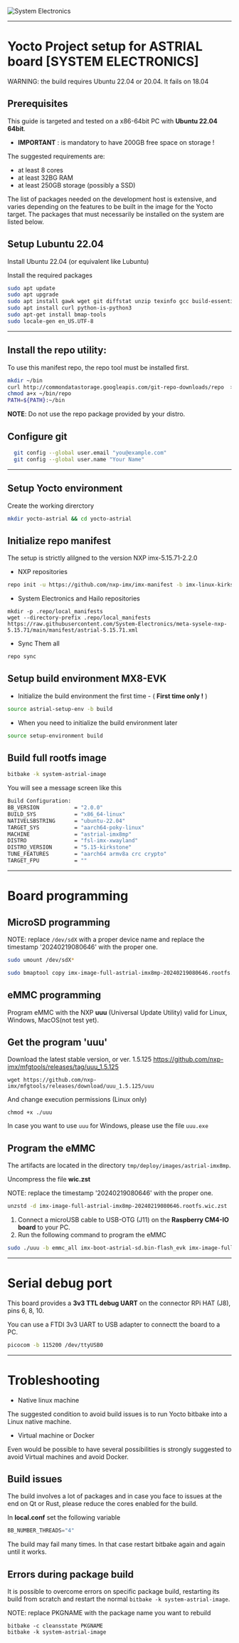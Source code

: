 ![System Electronics](https://www.systemelectronics.com/wp-content/uploads/2023/01/cropped-System_Electronics_Coesia_Logo_Vector_CMYK-003.png)

----

# Yocto Project setup for ASTRIAL board [SYSTEM ELECTRONICS]

WARNING: the build requires Ubuntu 22.04 or 20.04. It fails on 18.04

## Prerequisites

This guide is targeted and tested on a x86-64bit PC with **Ubuntu 22.04 64bit**.

* **IMPORTANT** : is mandatory to have 200GB free space on storage !

The suggested requirements are:

* at least 8 cores
* at least 32BG RAM
* at least 250GB storage (possibly a SSD)

The list of packages needed on the development host is extensive, and varies depending on the features to be built in the image for the Yocto target. The packages that must necessarily be installed on the system are listed below.


## Setup Lubuntu 22.04

Install Ubuntu 22.04 (or equivalent like Lubuntu)

Install the required packages

```bash
sudo apt update
sudo apt upgrade
sudo apt install gawk wget git diffstat unzip texinfo gcc build-essential chrpath socat cpio python3 python3-pip python3-pexpect xz-utils debianutils iputils-ping python3-git python3-jinja2 libegl1-mesa libsdl1.2-dev python3-subunit mesa-common-dev zstd liblz4-tool file locales libacl1
sudo apt install curl python-is-python3
sudo apt-get install bmap-tools
sudo locale-gen en_US.UTF-8
```

---------------

## Install the repo utility:

To use this manifest repo, the repo tool must be installed first.

```bash
mkdir ~/bin
curl http://commondatastorage.googleapis.com/git-repo-downloads/repo  > ~/bin/repo
chmod a+x ~/bin/repo
PATH=${PATH}:~/bin
```

**NOTE**: Do not use the repo package provided by your distro.

## Configure git

```bash
  git config --global user.email "you@example.com"
  git config --global user.name "Your Name"
```

-----------

## Setup Yocto environment

Create the working direrctory

```bash
mkdir yocto-astrial && cd yocto-astrial
```

## Initialize repo manifest

The setup is strictly alilgned to the version NXP imx-5.15.71-2.2.0

* NXP repositories

```bash
repo init -u https://github.com/nxp-imx/imx-manifest -b imx-linux-kirkstone -m imx-5.15.71-2.2.0.xml
```

* System Electronics and Hailo repositories

```
mkdir -p .repo/local_manifests
wget --directory-prefix .repo/local_manifests https://raw.githubusercontent.com/System-Electronics/meta-sysele-nxp-5.15.71/main/manifest/astrial-5.15.71.xml
```

* Sync Them all

```bash
repo sync
```

## Setup build environment MX8-EVK

* Initialize the build environment the first time - ( **First time only !** )

```bash
source astrial-setup-env -b build
```


* When you need to initialize the build environment later

```bash
source setup-environment build
```


##  Build full rootfs image

```bash
bitbake -k system-astrial-image
```

You will see a message screen like this

```bash
Build Configuration:
BB_VERSION           = "2.0.0"
BUILD_SYS            = "x86_64-linux"
NATIVELSBSTRING      = "ubuntu-22.04"
TARGET_SYS           = "aarch64-poky-linux"
MACHINE              = "astrial-imx8mp"
DISTRO               = "fsl-imx-xwayland"
DISTRO_VERSION       = "5.15-kirkstone"
TUNE_FEATURES        = "aarch64 armv8a crc crypto"
TARGET_FPU           = ""
```


---------------------------

# Board programming

## MicroSD programming

NOTE: replace `/dev/sdX` with a proper device name and replace the timestamp '20240219080646' with the proper one.

```bash
sudo umount /dev/sdX*

sudo bmaptool copy imx-image-full-astrial-imx8mp-20240219080646.rootfs.wic.zst /dev/sdX
```

## eMMC programming


Program eMMC with the NXP **uuu** (Universal Update Utility) valid for Linux, Windows, MacOS(not test yet).

## Get the program 'uuu'

Download the latest stable version, or ver. 1.5.125
https://github.com/nxp-imx/mfgtools/releases/tag/uuu_1.5.125

```
wget https://github.com/nxp-imx/mfgtools/releases/download/uuu_1.5.125/uuu
```

And change execution permissions (Linux only)

```
chmod +x ./uuu
```

In case you want to use `uuu` for Windows, please use the file `uuu.exe`

## Program the eMMC

The artifacts are located in the directory `tmp/deploy/images/astrial-imx8mp`.

Uncompress the file **wic.zst**

NOTE: replace the timestamp '20240219080646' with the proper one.

```bash
unzstd -d imx-image-full-astrial-imx8mp-20240219080646.rootfs.wic.zst
```

1. Connect a microUSB cable to USB-OTG (J11) on the **Raspberry CM4-IO board** to your PC.
1. Run the following command to program the eMMC

```bash
sudo ./uuu -b emmc_all imx-boot-astrial-sd.bin-flash_evk imx-image-full-astrial-imx8mp-20240219080646.rootfs.wic
```

---------------------

# Serial debug port

This board provides a **3v3 TTL debug UART** on the connector RPi HAT (J8), pins 6, 8, 10.

You can use a FTDI 3v3 UART to USB adapter to connectt the board to a PC.

```bash
picocom -b 115200 /dev/ttyUSB0
```

-------------------


# Trobleshooting

* Native linux machine 

The suggested condition to avoid build issues is to run Yocto bitbake into a Linux native machine.

* Virtual machine or Docker

Even would be possible to have several possibilities is strongly suggested to avoid Virtual machines and avoid Docker.

## Build issues

The build involves a lot of packages and in case you face to issues at the end on Qt or Rust, please reduce the cores enabled for the build.

In **local.conf** set the following variable

```python
BB_NUMBER_THREADS="4"
```

The build may fail many times. In that case restart bitbake again and again until it works.


## Errors during package build

It is possible to overcome errors on specific package build, restarting its build from scratch and restart the normal `bitbake -k system-astrial-image`.

NOTE: replace PKGNAME with the package name you want to rebuild

```shell
bitbake -c cleansstate PKGNAME
bitbake -k system-astrial-image
```
